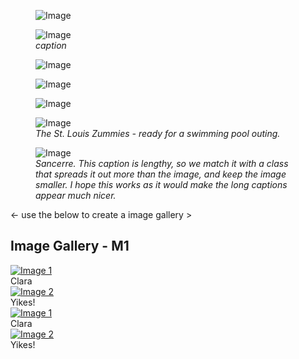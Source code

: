 <figure class = 'landscape' >
  <img src="{{ "sancerre/DSC04933-1.jpg" | prepend: site.imageurl | prepend: site.baseurl  }}" alt="Image" />
  <figcaption><em></em></figcaption>
</figure>   
<figure class = 'landscape' >
  <img src="{{ "sancerre/DSC04933-1.jpg" | prepend: site.imageurl | prepend: site.baseurl  }}" alt="Image" />
  <figcaption><em>caption</em></figcaption>
</figure>

<figure class = 'portrait-wide-caption' >
  <img src="{{ "sancerre/DSC04933-1.jpg" | prepend: site.imageurl | prepend: site.baseurl  }}" alt="Image" />
  <figcaption><em></em></figcaption>
</figure>

<figure class = 'portrait' >
  <img src="{{ "sancerre/DSC04933-1.jpg" | prepend: site.imageurl | prepend: site.baseurl  }}" alt="Image" />
  <figcaption><em></em></figcaption>
</figure>
<figure class = 'portrait' >
  <img src="{{ "sancerre/DSC04933-1.jpg" | prepend: site.imageurl | prepend: site.baseurl  }}" alt="Image" />
  <figcaption><em></em></figcaption>
</figure>

<figure class = "landscape" >
	<img src="{{ "2022/06/DSC02529-1.jpg" | prepend: site.imageurl | prepend: site.baseurl  }}" alt="Image" />
	<figcaption><em>The St. Louis Zummies - ready for a swimming pool outing.</em></figcaption>
</figure>

<figure class = "portrait-wide-caption" >
	<img class = "narrow" src="{{"sancerre/DSC04945-3.jpg" | prepend: site.imageurl | prepend: site.baseurl  }}" alt="Image" />
	<figcaption><em>Sancerre. This caption is lengthy, so we match it with a class that spreads it out more than the image, and keep the image smaller. I hope this works as it would make the long captions appear much nicer.</em></figcaption>
</figure>

<- use the below to create a image gallery >
<h2>Image Gallery - M1</h2>

<div class="responsive">
  <div class="blog-photo">
    <a target="_blank" href="{{ "2022/01/image-1.jpg" | prepend: site.imageurl | prepend: site.baseurl  }}">
	  <img src="{{ "2022/01/image-1-sq.jpg" | prepend: site.imageurl | prepend: site.baseurl  }}" alt="Image 1" />
    </a>
    <figcaption class="desc">Clara</figcaption>
  </div>
</div>


<div class="responsive">
  <div class="blog-photo">
    <a target="_blank" href="{{ "2022/01/image-2.jpg" | prepend: site.imageurl | prepend: site.baseurl  }}">
 	<img src="{{ "2022/01/image-2-sq.jpg" | prepend: site.imageurl | prepend: site.baseurl  }}" alt="Image 2" />
   </a>
    <figcaption class="desc">Yikes!</figcaption>
  </div>
</div>


<div class="responsive">
  <div class="blog-photo">
    <a target="_blank" href="{{ "2022/01/image-1.jpg" | prepend: site.imageurl | prepend: site.baseurl  }}">
	  <img src="{{ "2022/01/image-1-sq.jpg" | prepend: site.imageurl | prepend: site.baseurl  }}" alt="Image 1" />
    </a>
    <div class="desc">Clara</div>
  </div>
</div>


<div class="responsive">
  <div class="blog-photo">
    <a target="_blank" href="{{ "2022/01/image-2.jpg" | prepend: site.imageurl | prepend: site.baseurl  }}">
 	<img src="{{ "2022/01/image-2-sq.jpg" | prepend: site.imageurl | prepend: site.baseurl  }}" alt="Image 2" />
   </a>
    <div class="desc">Yikes!</div>
  </div>
</div>

<div class="clearfix"></div>

